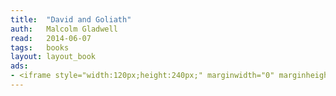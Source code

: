 ```yaml
---
title:	"David and Goliath"
auth:	Malcolm Gladwell
read:	2014-06-07
tags:	books
layout: layout_book
ads:
- <iframe style="width:120px;height:240px;" marginwidth="0" marginheight="0" scrolling="no" frameborder="0" src="//ws-na.amazon-adsystem.com/widgets/q?ServiceVersion=20070822&OneJS=1&Operation=GetAdHtml&MarketPlace=US&source=ss&ref=ss_til&ad_type=product_link&tracking_id=wojcadamkoszh-20&marketplace=amazon&region=US&placement=B00BAXFAOW&asins=B00BAXFAOW&linkId=WGLBZTLAH3CVTDHF&show_border=false&link_opens_in_new_window=true&price_color=333333&title_color=C00000&bg_color=FFFFFF"></iframe>
---
```






